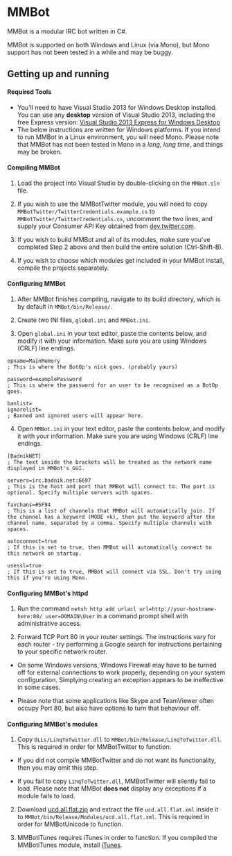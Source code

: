 MMBot
=====
MMBot is a modular IRC bot written in C#.

MMBot is supported on both Windows and Linux (via Mono), but Mono support has not been tested in a while and may be buggy.

Getting up and running
----------------------
#### Required Tools
* You'll need to have Visual Studio 2013 for Windows Desktop installed. You can use any 
   **desktop** version of Visual Studio 2013, including the free Express version: [Visual Studio 2013 Express for Windows Desktop](http://www.microsoft.com/en-us/download/details.aspx?id=40787)
* The below instructions are written for Windows platforms. If you intend to run MMBot in a Linux environment, you will need Mono. Please note that MMBot has not been tested in Mono in a *long, long time*, and things may be broken.

#### Compiling MMBot
1. Load the project into Visual Studio by double-clicking on the `MMBot.sln` file.

2. If you wish to use the MMBotTwitter module, you will need to copy `MMBotTwitter/TwitterCredentials.example.cs` to `MMBotTwitter/TwitterCredentials.cs`, uncomment the two lines, and supply your Consumer API Key obtained from [dev.twitter.com](http://dev.twitter.com/).

3. If you wish to build MMBot and all of its modules, make sure you've completed Step 2 above and then build the entire solution (Ctrl-Shift-B).

4. If you wish to choose which modules get included in your MMBot install, compile the projects separately.

#### Configuring MMBot
1. After MMBot finishes compiling, navigate to its build directory, which is by default in `MMBot/bin/Release/`.

2. Create two INI files, `global.ini` and `MMBot.ini`.

3. Open `global.ini` in your text editor, paste the contents below, and modify it with your information. Make sure you are using Windows (CRLF) line endings.

```
opname=MainMemory
; This is where the BotOp's nick goes. (probably yours)

password=examplePassword
; This is where the password for an user to be recognised as a BotOp goes.

banlist=
ignorelist=
; Banned and ignored users will appear here.
```

4. Open `MMBot.ini` in your text editor, paste the contents below, and modify it with your information. Make sure you are using Windows (CRLF) line endings.

```
[BadnikNET]
; The text inside the brackets will be treated as the network name displayed in MMBot's GUI.

servers=irc.badnik.net:6697
; This is the host and port that MMBot will connect to. The port is optional. Specify multiple servers with spaces.

favchans=#SF94
; This is a list of channels that MMBot will automatically join. If the channel has a keyword (MODE +k), then put the keyword after the channel name, separated by a comma. Specify multiple channels with spaces.

autoconnect=true
; If this is set to true, then MMBot will automatically connect to this network on startup.

usessl=true
; If this is set to true, MMBot will connect via SSL. Don't try using this if you're using Mono.
```

#### Configuring MMBot's httpd
1. Run the command `netsh http add urlacl url=http://your-hostname-here:80/ user=DOMAIN\User` in a command prompt shell with administrative access.

2. Forward TCP Port 80 in your router settings. The instructions vary for each router - try performing a Google search for instructions pertaining to your specific network router.

 - On some Windows versions, Windows Firewall may have to be turned off for external connections to work properly, depending on your system configuration. Simplying creating an exception appears to be ineffective in some cases.

 - Please note that some applications like Skype and TeamViewer often occupy Port 80, but also have options to turn that behaviour off.

#### Configuring MMBot's modules
1. Copy `DLLs/LinqToTwitter.dll` to `MMBot/bin/Release/LinqToTwitter.dll`. This is required in order for MMBotTwitter to function.

 - If you did not compile MMBotTwitter and do not want its functionality, then you may omit this step.

 - If you fail to copy `LinqToTwitter.dll`, MMBotTwitter will silently fail to load. Please note that MMBot **does not** display any exceptions if a module fails to load.

2. Download [ucd.all.flat.zip](http://www.unicode.org/Public/UCD/latest/ucdxml/ucd.all.flat.zip) and extract the file `ucd.all.flat.xml` inside it to `MMBot/bin/Release/Modules/ucd.all.flat.xml`. This is required in order for MMBotUnicode to function.

3. MMBotiTunes requires iTunes in order to function. If you compiled the MMBotiTunes module, install [iTunes](http://www.apple.com/itunes/download/).